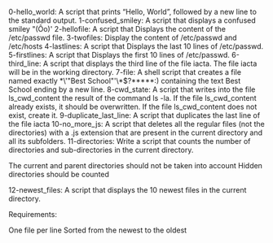 0-hello_world: A script that prints “Hello, World”, followed by a new line to the standard output.
1-confused_smiley: A script that displays a confused smiley "(Ôo)'
2-hellofile: A script that Displays the content of the /etc/passwd file.
3-twofiles: Display the content of /etc/passwd and /etc/hosts
4-lastlines: A script that Displays the last 10 lines of /etc/passwd.
5-firstlines: A script that Displays the first 10 lines of /etc/passwd.
6-third_line: A script that displays the third line of the file iacta.
The file iacta will be in the working directory.
7-file: A shell script that creates a file named exactly \*\\'"Best School"\'\\*$\?\*\*\*\*\*:) containing the text Best School ending by a new line.
8-cwd_state: A script that writes into the file ls_cwd_content the result of the command ls -la. If the file ls_cwd_content already exists, it should be overwritten. If the file ls_cwd_content does not exist, create it.
9-duplicate_last_line: A script that duplicates the last line of the file iacta
10-no_more_js: A script that deletes all the regular files (not the directories) with a .js extension that are present in the current directory and all its subfolders.
11-directories: Write a script that counts the number of directories and sub-directories in the current directory.

The current and parent directories should not be taken into account
Hidden directories should be counted

12-newest_files: A script that displays the 10 newest files in the current directory.

Requirements:

One file per line
Sorted from the newest to the oldest


